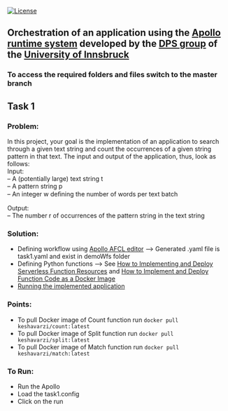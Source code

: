 [![License](https://img.shields.io/badge/License-Apache%202.0-blue.svg)](https://opensource.org/licenses/Apache-2.0)

## Orchestration of an application using the [Apollo runtime system](https://apollowf.github.io/) developed by the [DPS group](https://dps.uibk.ac.at/) of the [University of Innsbruck](https://www.uibk.ac.at/index.html.en)

### To access the required folders and files switch to the master branch

## Task 1

### Problem:
In this project, your goal is the implementation of an application to search through a given text string and count the
occurrences of a given string pattern in that text. The input and output of the application, thus, look as follows:<br>
Input: <br>
–    A (potentially large) text string t <br>
–    A pattern string p <br>
–    An integer w  deﬁning the number of words per text batch <br>

Output: <br>
–    The number r  of occurrences of the pattern string in the text string <br>

### Solution:
- Defining workflow using [Apollo AFCL editor](https://github.com/Apollo-AFCL/AFCLEditor) --> Generated .yaml file is task1.yaml and exist in demoWfs folder
- Defining Python functions --> See [How to Implementing and Deploy Serverless Function Resources](https://github.com/Apollo-Core/Tutorial/tree/master/Part_2) and [How to Implement and Deploy Function Code as a Docker Image](https://github.com/Apollo-Core/Tutorial/tree/master/Part_3)
- [Running the implemented application](https://github.com/Apollo-Core/Tutorial/tree/master/Part_3.5)

### Points:
- To pull Docker image of Count function run `docker pull keshavarzi/count:latest`
- To pull Docker image of Split function run `docker pull keshavarzi/split:latest`
- To pull Docker image of Match function run `docker pull keshavarzi/match:latest`

### To Run:
- Run the Apollo 
- Load the task1.config
- Click on the run
